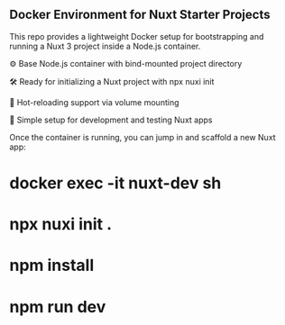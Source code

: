 ## Docker Environment for Nuxt Starter Projects
This repo provides a lightweight Docker setup for bootstrapping and running a Nuxt 3 project inside a Node.js container.

⚙️ Base Node.js container with bind-mounted project directory

🛠️ Ready for initializing a Nuxt project with npx nuxi init

🔄 Hot-reloading support via volume mounting

🎯 Simple setup for development and testing Nuxt apps

Once the container is running, you can jump in and scaffold a new Nuxt app:

# docker exec -it nuxt-dev sh

# npx nuxi init .

# npm install

# npm run dev
